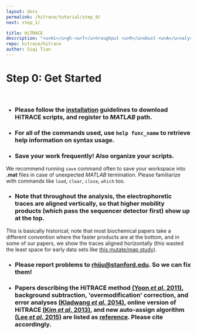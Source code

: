```yaml
---
layout: docs
permalink: /hitrace/tutorial/step_0/
next: step_1/

title: HiTRACE
description: "<u>Hi</u>gh-<u>T</u>hroughput <u>R</u>obust <u>A</u>nalysis for <u>C</u>apillary <u>E</u>lectrophoresis"
repo: hitrace/hitrace
author: Siqi Tian
---
```


# Step 0: Get Started

<br/>

* ### Please follow the [**installation**](/hitrace#installation) guidelines to download HiTRACE scripts, and register to _MATLAB_ path.

* ### For all of the commands used, use `help func_name` to retrieve help information on syntax usage.

* ### Save your work frequently! Also organize your scripts.

We recommend running `save` command often to save your workspace into **.mat** files in case of unexpected _MATLAB_ termination. Please familiarize with commands like `load`, `clear`, `close`, `which` too.

* ### Note that throughout the analysis, the electrophoretic traces are aligned vertically, so that higher mobility products (which pass the sequencer detector first) show up at the top. 

This is basically historical; note that most biochemical papers take a different convention where the faster products are at the bottom, and in some of our papers, we show the traces aligned horizontally (this wasted the least space for early data sets like [this mutate/map study](https://daslab.stanford.edu/site_data/pub_pdf/2011_Kladwang_NatChem.pdf)).

* ### Please report problems to [rhiju@stanford.edu](mailto:rhiju@stanford.edu). So we can fix them!

* ### Papers describing the HiTRACE method [(Yoon _et al._ 2011)](https://daslab.stanford.edu/site_data/pub_pdf/2011_Yoon_Bioinfo.pdf), background subtraction, 'overmodification' correction, and error analyses [(Kladwang _et al._ 2014)](https://daslab.stanford.edu/site_data/pub_pdf/2014_Kladwang_Biochem.pdf), online version of HiTRACE [(Kim _et al._ 2013)](https://daslab.stanford.edu/site_data/pub_pdf/2013_Kim_NAR.pdf), and new auto-assign algorithm [(Lee _et al._ 2015)](https://daslab.stanford.edu/site_data/pub_pdf/2015_Lee_Bioinfo.pdf) are listed as [**reference**](/hitrace#reference). Please cite accordingly.

